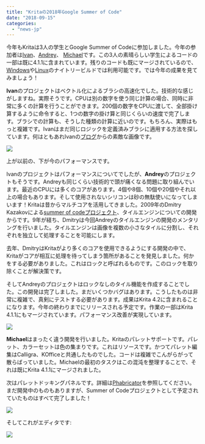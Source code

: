 ```yaml
---
title: "Kritaの2018年Google Summer of Code"
date: "2018-09-15"
categories: 
  - "news-jp"
---
```


今年もKritaは3人の学生とGoogle Summer of Codeに参加しました。今年の参加者は[Ivan](https://colorathis.wordpress.com/)、[Andrey](https://lieroz.github.io/)、 [Michael](https://simeir.github.io/)です。この3人の素晴らしい学生によるコードの一部は既に4.1.1に含まれています。残りのコードも既にマージされているので、[Windows](https://binary-factory.kde.org/job/Krita_Nightly_Windows_Build/)や[Linux](https://binary-factory.kde.org/job/Krita_Nightly_Appimage_Build/)のナイトリービルドでは利用可能です。では今年の成果を見てみましょう！

**Ivan**のプロジェクトはベクトル化によるブラシの高速化でした。技術的な感じがしますね。実際そうです。CPUは別の数字を使う同じ計算の場合、同時に非常に多くの計算を行うことができます。200個の数字をCPUに渡して、全部掛け算するように命令すると、1つの数字の掛け算と同じくらいの速度で完了します。ブラシでの計算も、そうした種類の計算に近いのです。もちろん、実際はもっと複雑です。Ivanはまだ同じロジックを定義済みブラシに適用する方法を探しています。何はともあれIvanの[ブログ](https://colorathis.wordpress.com/)からの素敵な画像です。

[![](/images/posts/2018/avx_cgauss_60.gif)](https://krita.org/wp-content/uploads/2018/09/avx_cgauss_60.gif)

上が以前の、下が今のパフォーマンスです。

Ivanのプロジェクトはパフォーマンスについてでしたが、**Andrey**のプロジェクトもそうです。Andreyも同じくらい技術的で頭が痛くなる問題に取り組んでいます。最近のCPUには多くのコアがあります。4個や8個、10個や20個やそれ以上の場合もあります。そして使用されないシリコンは砂の無駄使いになってしまいます！Kritaは昔からマルチコアを活用してきました。2009年のDmitry Kazakovによる[summer of codeプロジェクト](http://dimula73.blogspot.com/2009/08/gsoc-krita-tile-engine-wrap-up.html)、タイルエンジンについての開発からです。9年が経ち、Dmitryは今回Andreyのタイルエンジンの開発のメンタリングを行いました。タイルエンジンは画像を複数の小さなタイルに分割し、それぞれを独立して処理することを可能にします。

去年、DmitryはKritaがより多くのコアを使用できるようにする開発の中で、Kritaがコアが相互に処理を待ってしまう箇所があることを発見しました。何かをする必要がありました。これはロックと呼ばれるものです。このロックを取り除くことが解決策です。

そしてAndreyのプロジェクトはロックなしのタイル機能を作成することでした。この開発は完了しました。まだいくつかバグはあります。こうしたものは非常に複雑で、真剣にテストする必要があります。成果はKrita 4.2に含まれることになります。今年の終わりまでにリリースされる予定です。作業の一部はKrita 4.1.1にもマージされています。パフォーマンス改善が実現しています。

[![](/images/posts/2018/lockless-1024x506.png)](https://krita.org/wp-content/uploads/2018/09/lockless.png)

**Michael**はまったく違う開発を行いました。Kritaのパレットサポートです。パレット、カラーセットは色の集まりです。これはリソースです。かつてパレット編集はCalligra、KOfficeと共通したものでした。コードは複雑でこんがらがって散らばっていました。Michaelの最初のタスクはこの混沌を整理することで、それは既にKrita 4.1.1にマージされました。

次はパレットドッキングパネルです。詳細は[Phabricator](https://phabricator.kde.org/D14815)を参照してください。まだ開発中のものもありますが、Summer of Codeプロジェクトとして予定されていたものはすべて完了しました！

[![](/images/posts/2018/listanddocker-1024x512.jpg)](https://krita.org/wp-content/uploads/2018/09/listanddocker.jpg)

そしてこれがエディタです:

[![](/images/posts/2018/DlgPaletteEditor-1024x517.png)](https://krita.org/wp-content/uploads/2018/09/DlgPaletteEditor.png)
